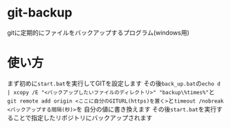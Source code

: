 # git-backup
gitに定期的にファイルをバックアップするプログラム(windows用)
# 使い方
まず初めに`start.bat`を実行してGITを設定します
その後`back_up.bat`の`echo d | xcopy /E "<バックアップしたいファイルのディレクトリ>" "backup\%times%"`と
`git remote add origin <ここに自分のGITURL(https)を置く>`と`timeout /nobreak <バックアップする間隔(秒)>`を
自分の値に書き換えます
その後`start.bat`を実行することで指定したリポジトリにバックアップされます
